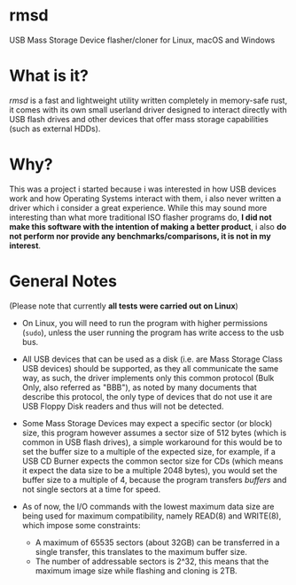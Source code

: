 # rmsd
USB Mass Storage Device flasher/cloner for Linux, macOS and Windows

# What is it?
*rmsd* is a fast and lightweight utility written completely in memory-safe rust, it comes with its own small userland driver designed to interact directly with USB flash drives and other devices that offer mass storage capabilities (such as external HDDs).

# Why?
This was a project i started because i was interested in how USB devices work and how Operating Systems interact with them, i also never written a driver which i consider a great experience.
While this may sound more interesting than what more traditional ISO flasher programs do, **I did not make this software with the intention of making a better product**, i also **do not perform nor provide any benchmarks/comparisons, it is not in my interest**.

# General Notes
(Please note that currently **all tests were carried out on Linux**)

- On Linux, you will need to run the program with higher permissions (``sudo``), unless the user running the program has write access to the usb bus.

- All USB devices that can be used as a disk (i.e. are Mass Storage Class USB devices) should be supported, as they all communicate the same way, as such, the driver implements only this common protocol (Bulk Only, also referred as "BBB"), as noted by many documents that describe this protocol, the only type of devices that do not use it are USB Floppy Disk readers and thus will not be detected.

- Some Mass Storage Devices may expect a specific sector (or block) size, this program however assumes a sector size of 512 bytes (which is common in USB flash drives), a simple workaround for this would be to set the buffer size to a multiple of the expected size, for example, if a USB CD Burner expects the common sector size for CDs (which means it expect the data size to be a multiple 2048 bytes), you would set the buffer size to a multiple of 4, because the program transfers *buffers* and not single sectors at a time for speed.
 
- As of now, the I/O commands with the lowest maximum data size are being used for maximum compatibility, namely READ(8) and WRITE(8), which impose some constraints:
    - A maximum of 65535 sectors (about 32GB) can be transferred in a single transfer, this translates to the maximum buffer size.
    - The number of addressable sectors is 2^32, this means that the maximum image size while flashing and cloning is 2TB.
